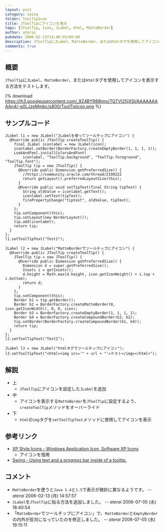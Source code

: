 ```yaml
---
layout: post
category: swing
folder: ToolTipIcon
title: JToolTipにアイコンを表示
tags: [JToolTip, Icon, JLabel, Html, MatteBorder]
author: aterai
pubdate: 2006-02-13T14:40:55+09:00
description: JToolTipにJLabel、MatteBorder、またはHtmlタグを使用してアイコンを表示する方法をテストします。
comments: true
---
```

## 概要
`JToolTip`に`JLabel`、`MatteBorder`、または`Html`タグを使用してアイコンを表示する方法をテストします。

{% download https://lh3.googleusercontent.com/_9Z4BYR88imo/TQTVl25jXSI/AAAAAAAAAn4/-g0LJzeMmbc/s800/ToolTipIcon.png %}

## サンプルコード
<pre class="prettyprint"><code>JLabel l1 = new JLabel("JLabelを使ってツールチップにアイコン") {
  @Override public JToolTip createToolTip() {
    final JLabel iconlabel = new JLabel(icon);
    iconlabel.setBorder(BorderFactory.createEmptyBorder(1, 1, 1, 1));
    LookAndFeel.installColorsAndFont(
        iconlabel, "ToolTip.background", "ToolTip.foreground", "ToolTip.font");
    JToolTip tip = new JToolTip() {
      @Override public Dimension getPreferredSize() {
        //https://community.oracle.com/thread/2199222
        return getLayout().preferredLayoutSize(this);
      }
      @Override public void setTipText(final String tipText) {
        String oldValue = iconlabel.getText();
        iconlabel.setText(tipText);
        firePropertyChange("tiptext", oldValue, tipText);
      }
    };
    tip.setComponent(this);
    tip.setLayout(new BorderLayout());
    tip.add(iconlabel);
    return tip;
  }
};
l1.setToolTipText("Test1");
</code></pre>
<pre class="prettyprint"><code>JLabel l2 = new JLabel("MatteBorderでツールチップにアイコン") {
  @Override public JToolTip createToolTip() {
    JToolTip tip = new JToolTip() {
      @Override public Dimension getPreferredSize() {
        Dimension d = super.getPreferredSize();
        Insets i = getInsets();
        d.height = Math.max(d.height, icon.getIconHeight() + i.top + i.bottom);
        return d;
      }
    };
    tip.setComponent(this);
    Border b1 = tip.getBorder();
    Border b2 = BorderFactory.createMatteBorder(0, icon.getIconWidth(), 0, 0, icon);
    Border b3 = BorderFactory.createEmptyBorder(1, 1, 1, 1);
    Border b4 = BorderFactory.createCompoundBorder(b3, b2);
    tip.setBorder(BorderFactory.createCompoundBorder(b1, b4));
    return tip;
  }
};
l2.setToolTipText("Test2");
</code></pre>
<pre class="prettyprint"><code>JLabel l3 = new JLabel("htmlタグでツールチップにアイコン");
l3.setToolTipText("&lt;html&gt;&lt;img src='" + url + "'&gt;テスト&lt;/img&gt;&lt;/html&gt;");
</code></pre>

## 解説
- 上
    - `JToolTip`にアイコンを設定した`JLabel`を追加
- 中
    - アイコンを表示する`MatteBorder`を`JToolTip`に設定するよう、`createToolTip`メソッドをオーバーライド
- 下
    - `html`の`img`タグを`setToolTipText`メソッドに使用してアイコンを表示

<!-- dummy comment line for breaking list -->

## 参考リンク
- [XP Style Icons - Windows Application Icon, Software XP Icons](http://www.icongalore.com/)
    - アイコンを借用
- [Swing - Using text and a progress bar inside of a tooltip.](https://community.oracle.com/thread/2199222)

<!-- dummy comment line for breaking list -->

## コメント
- `MatteBorder`を使うと`Java 1.4`と`1.5`で表示が微妙に異なるようです。 -- *aterai* 2006-02-13 (月) 14:57:57
- `JLabel`を`JToolTip`に貼る方法を追加しました。 -- *aterai* 2006-07-05 (水) 18:40:54
- 「`MatteBorder`でツールチップにアイコン」で、`MatteBorder`と`EmptyBorder`の内外が反対になっていたのを修正しました。 -- *aterai* 2006-07-05 (水) 19:15:11

<!-- dummy comment line for breaking list -->
